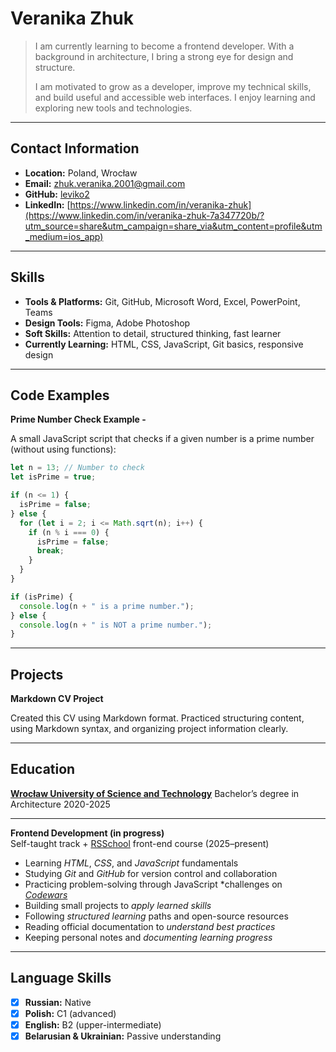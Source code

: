 
# Veranika Zhuk
>I am currently learning to become a frontend developer. 
>With a background in architecture, I bring a strong eye for design and structure. 
>
>I am motivated to grow as a developer, improve my technical skills, and build useful and accessible web interfaces. 
>I enjoy learning and exploring new tools and technologies.

---

## Contact Information
- **Location:** Poland, Wrocław
- **Email:** zhuk.veranika.2001@gmail.com
- **GitHub:** [leviko2](https://github.com/leviko2)
- **LinkedIn:** [https://www.linkedin.com/in/veranika-zhuk](https://www.linkedin.com/in/veranika-zhuk-7a347720b/?utm_source=share&utm_campaign=share_via&utm_content=profile&utm_medium=ios_app)

---

## Skills
- **Tools & Platforms:** Git, GitHub, Microsoft Word, Excel, PowerPoint, Teams  
- **Design Tools:** Figma, Adobe Photoshop  
- **Soft Skills:** Attention to detail, structured thinking, fast learner  
- **Currently Learning:** HTML, CSS, JavaScript, Git basics, responsive design  

---

## Code Examples
**Prime Number Check Example -**

A small JavaScript script that checks if a given number is a prime number (without using functions):

```javascript
let n = 13; // Number to check
let isPrime = true;

if (n <= 1) {
  isPrime = false;
} else {
  for (let i = 2; i <= Math.sqrt(n); i++) {
    if (n % i === 0) {
      isPrime = false;
      break;
    }
  }
}

if (isPrime) {
  console.log(n + " is a prime number.");
} else {
  console.log(n + " is NOT a prime number.");
}
```
---

## Projects
**Markdown CV Project**  

Created this CV using Markdown format. 
Practiced structuring content, using Markdown syntax, and organizing project information clearly. 

---

## Education
[**Wrocław University of Science and Technology**](https://pwr.edu.pl/en/)
Bachelor’s degree in Architecture 
2020-2025

---

**Frontend Development (in progress)**  
Self-taught track + [RSSchool](https://rs.school/) front-end course (2025–present)  
- Learning *HTML*, *CSS*, and *JavaScript* fundamentals  
- Studying *Git* and *GitHub* for version control and collaboration  
- Practicing problem-solving through JavaScript *challenges on *[Codewars](https://www.codewars.com/users/leviko2)*
- Building small projects to *apply learned skills*  
- Following *structured learning* paths and open-source resources
- Reading official documentation to *understand best practices*  
- Keeping personal notes and *documenting learning progress* 

---

## Language Skills
- [x] **Russian:** Native  
- [x] **Polish:** C1 (advanced)  
- [x] **English:** B2 (upper-intermediate)  
- [x] **Belarusian & Ukrainian:** Passive understanding